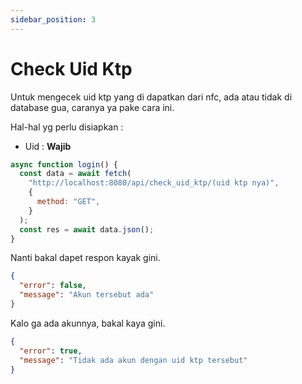 ```yaml
---
sidebar_position: 3
---
```


# Check Uid Ktp

Untuk mengecek uid ktp yang di dapatkan dari nfc, ada atau tidak di database gua, caranya ya pake cara ini.

Hal-hal yg perlu disiapkan :

- Uid : **Wajib**

```javascript title="fetch.js"
async function login() {
  const data = await fetch(
    "http://localhost:8080/api/check_uid_ktp/(uid ktp nya)",
    {
      method: "GET",
    }
  );
  const res = await data.json();
}
```

Nanti bakal dapet respon kayak gini.

```json title="return.json"
{
  "error": false,
  "message": "Akun tersebut ada"
}
```

Kalo ga ada akunnya, bakal kaya gini.

```json title="return.json"
{
  "error": true,
  "message": "Tidak ada akun dengan uid ktp tersebut"
}
```
